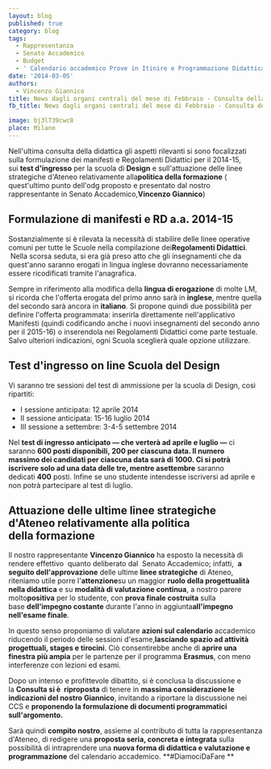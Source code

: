```yaml
---
layout: blog
published: true
category: blog
tags:
  - Rappresentanza
  - Senato Accademico
  - Budget
  - ' Calendario accademico Prove in Itinire e Programmazione Didattica'
date: '2014-03-05'
authors:
  - Vincenzo Giannico
title: News dagli organi centrali del mese di Febbraio - Consulta della didattica
fb_title: News dagli organi centrali del mese di Febbraio - Consulta della didattica

image: bj3l739cwc8
place: Milano
---
```


Nell'ultima consulta della didattica gli aspetti rilevanti si sono focalizzati sulla formulazione dei manifesti e Regolamenti Didattici per il 2014-15, sui **test d'ingresso** per la scuola di **Design** e sull'attuazione delle linee strategiche d'Ateneo relativamente alla**politica della formazione** ( quest'ultimo punto dell'odg proposto e presentato dal nostro rappresentante in Senato Accademico,**Vincenzo Giannico**)

Formulazione di manifesti e RD a.a. 2014-15
-------------------------------------------

Sostanzialmente si è rilevata la necessità di stabilire delle linee operative comuni per tutte le Scuole nella compilazione dei**Regolamenti Didattici**.  Nella scorsa seduta, si era già preso atto che gli insegnamenti che da quest'anno saranno erogati in lingua inglese dovranno necessariamente essere ricodificati tramite l'anagrafica.

Sempre in riferimento alla modifica della **lingua di erogazione** di molte LM, si ricorda che l'offerta erogata del primo anno sarà in **inglese**, mentre quella del secondo sarà ancora in **italiano**. Si propone quindi due possibilità per definire l'offerta programmata: inserirla direttamente nell'applicativo Manifesti (quindi codificando anche i nuovi insegnamenti del secondo anno per il 2015-16) o inserendola nei Regolamenti Didattici come parte testuale. Salvo ulteriori indicazioni, ogni Scuola sceglierà quale opzione utilizzare.

Test d'ingresso on line Scuola del Design
-----------------------------------------

Vi saranno tre sessioni del test di ammissione per la scuola di Design, così ripartiti:

*   I sessione anticipata: 12 aprile 2014
*   II sessione anticipata: 15-16 luglio 2014
*   III sessione a settembre: 3-4-5 settembre 2014 

Nel **test di ingresso anticipato — che verterà ad aprile e luglio —** ci saranno **600 **posti disponibili, **200 per ciascuna data**. Il **numero massimo** dei candidati per ciascuna **data** sarà di **1000**. Ci si potrà iscrivere **solo ad una data delle tre**, mentre a**settembre** saranno dedicati **400** posti. Infine se uno studente intendesse iscriversi ad aprile e non potrà partecipare al test di luglio.

Attuazione delle ultime linee strategiche d'Ateneo relativamente alla politica della formazione
-----------------------------------------------------------------------------------------------

Il nostro rappresentante **Vincenzo Giannico** ha esposto la necessità di rendere effettivo  quanto deliberato dal  Senato Accademico; infatti,  **a seguito dell'approvazione** delle ultime **linee strategiche** di Ateneo, riteniamo utile porre l'**attenzione**su un maggior **ruolo della progettualità nella didattica** e su **modalità di valutazione continua**, a nostro parere molto**positiva** per lo studente, con **prova finale costruita** sulla base **dell'impegno costante** durante l'anno in aggiunta**all'impegno nell'esame finale**.

In questo senso proponiamo di valutare **azioni sul calendario** accademico riducendo il periodo delle sessioni d'esame,**lasciando spazio ad attività progettuali, stages e tirocini**. Ciò consentirebbe anche di **aprire una finestra più ampia** per le partenze per il programma **Erasmus**, con meno interferenze con lezioni ed esami.

Dopo un intenso e profittevole dibattito, si è conclusa la discussione e la **Consulta si è  riproposta** di tenere in **massima considerazione le indicazioni del nostro Giannico**, invitando a riportare la discussione nei CCS e **proponendo la formulazione di documenti programmatici sull'argomento.**

Sarà quindi **compito nostro**, assieme al contributo di tutta la rappresentanza d'Ateneo, di redigere una **proposta seria, concreta e integrata** sulla possibilità di intraprendere una **nuova forma di didattica e valutazione e programmazione** del calendario accademico. **#DiamociDaFare **
